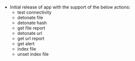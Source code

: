 * Initial release of app with the support of the below actions:
    * test connectivity
    * detonate file
    * detonate hash
    * get file report
    * detonate url
    * get url report
    * get alert
    * index file
    * unset index file
